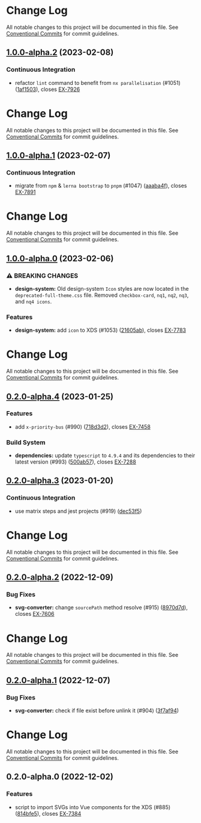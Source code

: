 # Change Log

All notable changes to this project will be documented in this file. See
[Conventional Commits](https://conventionalcommits.org) for commit guidelines.

## [1.0.0-alpha.2](https://github.com/empathyco/x/compare/@empathyco/x-svg-converter@1.0.0-alpha.1...@empathyco/x-svg-converter@1.0.0-alpha.2) (2023-02-08)

### Continuous Integration

- refactor `lint` command to benefit from `nx parallelisation` (#1051)
  ([1af1503](https://github.com/empathyco/x/commit/1af1503ff118d6232fdbb27e203037a89b1b52e0)),
  closes [EX-7926](https://searchbroker.atlassian.net/browse/EX-7926)

# Change Log

All notable changes to this project will be documented in this file. See
[Conventional Commits](https://conventionalcommits.org) for commit guidelines.

## [1.0.0-alpha.1](https://github.com/empathyco/x/compare/@empathyco/x-svg-converter@1.0.0-alpha.0...@empathyco/x-svg-converter@1.0.0-alpha.1) (2023-02-07)

### Continuous Integration

- migrate from `npm` & `lerna bootstrap` to `pnpm` (#1047)
  ([aaaba4f](https://github.com/empathyco/x/commit/aaaba4f8a5498c16e17ea6daf9c18a1f49918f70)),
  closes [EX-7891](https://searchbroker.atlassian.net/browse/EX-7891)

# Change Log

All notable changes to this project will be documented in this file. See
[Conventional Commits](https://conventionalcommits.org) for commit guidelines.

## [1.0.0-alpha.0](https://github.com/empathyco/x/compare/@empathyco/x-svg-converter@0.2.0-alpha.4...@empathyco/x-svg-converter@1.0.0-alpha.0) (2023-02-06)

### ⚠ BREAKING CHANGES

- **design-system:** Old design-system `Icon` styles are now located in the
  `deprecated-full-theme.css` file. Removed `checkbox-card`, `nq1`, `nq2`, `nq3`, and `nq4 icons`.

### Features

- **design-system:** add `icon` to XDS (#1053)
  ([21605ab](https://github.com/empathyco/x/commit/21605abc99f5da05556cfa7edb4213c61c205b78)),
  closes [EX-7783](https://searchbroker.atlassian.net/browse/EX-7783)

# Change Log

All notable changes to this project will be documented in this file. See
[Conventional Commits](https://conventionalcommits.org) for commit guidelines.

## [0.2.0-alpha.4](https://github.com/empathyco/x/compare/@empathyco/x-svg-converter@0.2.0-alpha.3...@empathyco/x-svg-converter@0.2.0-alpha.4) (2023-01-25)

### Features

- add `x-priority-bus` (#990)
  ([718d3d2](https://github.com/empathyco/x/commit/718d3d278e58a0f0d173ff4511245d59b1e6f036)),
  closes [EX-7458](https://searchbroker.atlassian.net/browse/EX-7458)

### Build System

- **dependencies:** update `typescript` to `4.9.4` and its dependencies to their latest version
  (#993)
  ([500ab57](https://github.com/empathyco/x/commit/500ab57e4729f5c4dcefaa31ed4a8497ddd349b9)),
  closes [EX-7288](https://searchbroker.atlassian.net/browse/EX-7288)

## [0.2.0-alpha.3](https://github.com/empathyco/x/compare/@empathyco/x-svg-converter@0.2.0-alpha.2...@empathyco/x-svg-converter@0.2.0-alpha.3) (2023-01-20)

### Continuous Integration

- use matrix steps and jest projects (#919)
  ([dec53f5](https://github.com/empathyco/x/commit/dec53f5da572a4a5f3c8519222c1ed94ed981967))

# Change Log

All notable changes to this project will be documented in this file. See
[Conventional Commits](https://conventionalcommits.org) for commit guidelines.

## [0.2.0-alpha.2](https://github.com/empathyco/x/compare/@empathyco/x-svg-converter@0.2.0-alpha.1...@empathyco/x-svg-converter@0.2.0-alpha.2) (2022-12-09)

### Bug Fixes

- **svg-converter:** change `sourcePath` method resolve (#915)
  ([8970d7d](https://github.com/empathyco/x/commit/8970d7d168a646ed169d214cc2ec9480125161b5)),
  closes [EX-7606](https://searchbroker.atlassian.net/browse/EX-7606)

# Change Log

All notable changes to this project will be documented in this file. See
[Conventional Commits](https://conventionalcommits.org) for commit guidelines.

## [0.2.0-alpha.1](https://github.com/empathyco/x/compare/@empathyco/x-svg-converter@0.2.0-alpha.0...@empathyco/x-svg-converter@0.2.0-alpha.1) (2022-12-07)

### Bug Fixes

- **svg-converter:** check if file exist before unlink it (#904)
  ([3f7af94](https://github.com/empathyco/x/commit/3f7af94e156ee5ab51f7e42e2a551e41cae94d3a))

# Change Log

All notable changes to this project will be documented in this file. See
[Conventional Commits](https://conventionalcommits.org) for commit guidelines.

## 0.2.0-alpha.0 (2022-12-02)

### Features

- script to import SVGs into Vue components for the XDS (#885)
  ([814bfe5](https://github.com/empathyco/x/commit/814bfe502c4eae57373cee43a962ebdcafd499d1)),
  closes [EX-7384](https://searchbroker.atlassian.net/browse/EX-7384)
